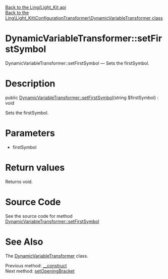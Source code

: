 [Back to the Ling/Light_Kit api](https://github.com/lingtalfi/Light_Kit/blob/master/doc/api/Ling/Light_Kit.md)<br>
[Back to the Ling\Light_Kit\ConfigurationTransformer\DynamicVariableTransformer class](https://github.com/lingtalfi/Light_Kit/blob/master/doc/api/Ling/Light_Kit/ConfigurationTransformer/DynamicVariableTransformer.md)


DynamicVariableTransformer::setFirstSymbol
================



DynamicVariableTransformer::setFirstSymbol — Sets the firstSymbol.




Description
================


public [DynamicVariableTransformer::setFirstSymbol](https://github.com/lingtalfi/Light_Kit/blob/master/doc/api/Ling/Light_Kit/ConfigurationTransformer/DynamicVariableTransformer/setFirstSymbol.md)(string $firstSymbol) : void




Sets the firstSymbol.




Parameters
================


- firstSymbol

    


Return values
================

Returns void.








Source Code
===========
See the source code for method [DynamicVariableTransformer::setFirstSymbol](https://github.com/lingtalfi/Light_Kit/blob/master/ConfigurationTransformer/DynamicVariableTransformer.php#L70-L73)


See Also
================

The [DynamicVariableTransformer](https://github.com/lingtalfi/Light_Kit/blob/master/doc/api/Ling/Light_Kit/ConfigurationTransformer/DynamicVariableTransformer.md) class.

Previous method: [__construct](https://github.com/lingtalfi/Light_Kit/blob/master/doc/api/Ling/Light_Kit/ConfigurationTransformer/DynamicVariableTransformer/__construct.md)<br>Next method: [setOpeningBracket](https://github.com/lingtalfi/Light_Kit/blob/master/doc/api/Ling/Light_Kit/ConfigurationTransformer/DynamicVariableTransformer/setOpeningBracket.md)<br>

